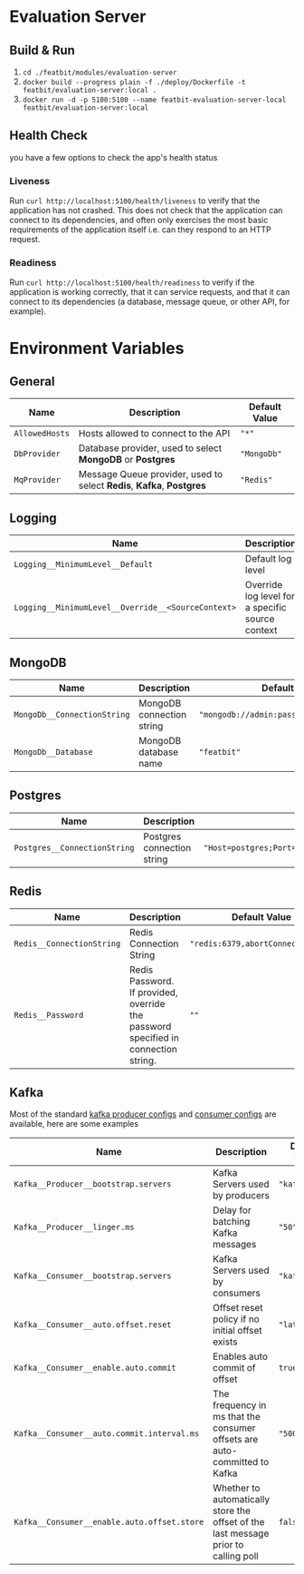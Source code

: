 # Evaluation Server

## Build & Run

1. `cd ./featbit/modules/evaluation-server`
2. `docker build --progress plain -f ./deploy/Dockerfile -t featbit/evaluation-server:local .`
3. `docker run -d -p 5100:5100 --name featbit-evaluation-server-local featbit/evaluation-server:local`

## Health Check

you have a few options to check the app's health status

### Liveness

Run `curl http://localhost:5100/health/liveness` to verify that the application has not crashed. This does not check
that the application can connect to its dependencies, and often only exercises the most basic requirements of the
application itself i.e. can they respond to an HTTP request.

### Readiness

Run `curl http://localhost:5100/health/readiness` to verify if the application is working correctly, that it can service
requests, and that it can connect to its dependencies (a database, message queue, or other API, for example).

# Environment Variables

## General

| Name           | Description                                                               | Default Value |
|----------------|---------------------------------------------------------------------------|---------------|
| `AllowedHosts` | Hosts allowed to connect to the API                                       | `"*"`         |
| `DbProvider`   | Database provider, used to select **MongoDB** or **Postgres**             | `"MongoDb"`   |
| `MqProvider`   | Message Queue provider, used to select **Redis**, **Kafka**, **Postgres** | `"Redis"`     |

## Logging

| Name                                               | Description                                      | Default Value                                                                 |
|----------------------------------------------------|--------------------------------------------------|-------------------------------------------------------------------------------|
| `Logging__MinimumLevel__Default`                   | Default log level                                | `"Information"`                                                               |
| `Logging__MinimumLevel__Override__<SourceContext>` | Override log level for a specific source context | Example: `env "Logging__MinimumLevel__Override__Npgsql.Command=Information" ` |

## MongoDB

| Name                        | Description               | Default Value                              |
|-----------------------------|---------------------------|--------------------------------------------|
| `MongoDb__ConnectionString` | MongoDB connection string | `"mongodb://admin:password@mongodb:27017"` |
| `MongoDb__Database`         | MongoDB database name     | `"featbit"`                                |

## Postgres

| Name                         | Description                | Default Value                                                                        |
|------------------------------|----------------------------|--------------------------------------------------------------------------------------|
| `Postgres__ConnectionString` | Postgres connection string | `"Host=postgres;Port=5432;Username=postgres;Password=0tJXCokSvOB8;Database=featbit"` |

## Redis

| Name                      | Description                                                                        | Default Value                     |
|---------------------------|------------------------------------------------------------------------------------|-----------------------------------|
| `Redis__ConnectionString` | Redis Connection String                                                            | `"redis:6379,abortConnect=false"` |
| `Redis__Password`         | Redis Password. If provided, override the password specified in connection string. | `""`                              |

## Kafka

Most of the standard [kafka producer configs](https://kafka.apache.org/documentation/#producerconfigs)
and [consumer configs](https://kafka.apache.org/documentation/#consumerconfigs) are available, here are some examples

| Name                                        | Description                                                                         | Default Value  |
|---------------------------------------------|-------------------------------------------------------------------------------------|----------------|
| `Kafka__Producer__bootstrap.servers`        | Kafka Servers used by producers                                                     | `"kafka:9092"` |
| `Kafka__Producer__linger.ms`                | Delay for batching Kafka messages                                                   | `"50"`         |
| `Kafka__Consumer__bootstrap.servers`        | Kafka Servers used by consumers                                                     | `"kafka:9092"` |
| `Kafka__Consumer__auto.offset.reset`        | Offset reset policy if no initial offset exists                                     | `"latest"`     |
| `Kafka__Consumer__enable.auto.commit`       | Enables auto commit of offset                                                       | `true`         |
| `Kafka__Consumer__auto.commit.interval.ms`  | The frequency in ms that the consumer offsets are auto-committed to Kafka           | `"5000"`       |
| `Kafka__Consumer__enable.auto.offset.store` | Whether to automatically store the offset of the last message prior to calling poll | `false`        |
